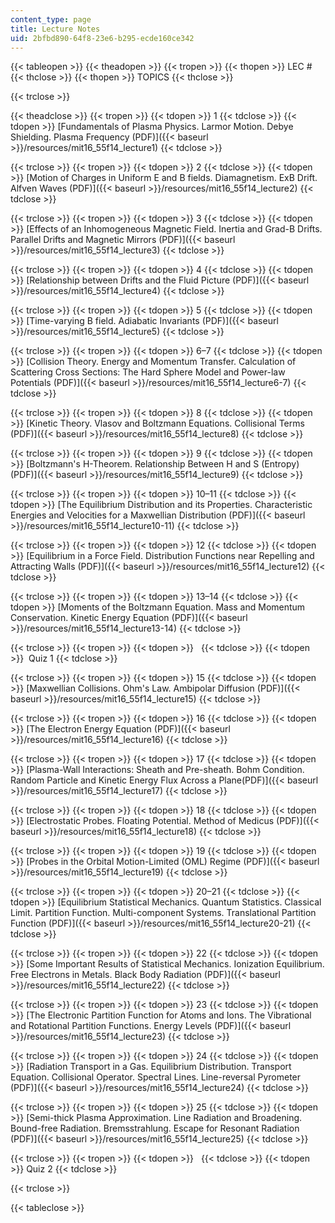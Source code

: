 ```yaml
---
content_type: page
title: Lecture Notes
uid: 2bfbd890-64f8-23e6-b295-ecde160ce342
---
```


{{< tableopen >}}
{{< theadopen >}}
{{< tropen >}}
{{< thopen >}}
LEC #
{{< thclose >}}
{{< thopen >}}
TOPICS
{{< thclose >}}

{{< trclose >}}

{{< theadclose >}}
{{< tropen >}}
{{< tdopen >}}
1
{{< tdclose >}}
{{< tdopen >}}
[Fundamentals of Plasma Physics. Larmor Motion. Debye Shielding. Plasma Frequency (PDF)]({{< baseurl >}}/resources/mit16_55f14_lecture1)
{{< tdclose >}}

{{< trclose >}}
{{< tropen >}}
{{< tdopen >}}
2
{{< tdclose >}}
{{< tdopen >}}
[Motion of Charges in Uniform E and B fields. Diamagnetism. ExB Drift. Alfven Waves (PDF)]({{< baseurl >}}/resources/mit16_55f14_lecture2)
{{< tdclose >}}

{{< trclose >}}
{{< tropen >}}
{{< tdopen >}}
3
{{< tdclose >}}
{{< tdopen >}}
[Effects of an Inhomogeneous Magnetic Field. Inertia and Grad-B Drifts. Parallel Drifts and Magnetic Mirrors (PDF)]({{< baseurl >}}/resources/mit16_55f14_lecture3)
{{< tdclose >}}

{{< trclose >}}
{{< tropen >}}
{{< tdopen >}}
4
{{< tdclose >}}
{{< tdopen >}}
[Relationship between Drifts and the Fluid Picture (PDF)]({{< baseurl >}}/resources/mit16_55f14_lecture4)
{{< tdclose >}}

{{< trclose >}}
{{< tropen >}}
{{< tdopen >}}
5
{{< tdclose >}}
{{< tdopen >}}
[Time-varying B field. Adiabatic Invariants (PDF)]({{< baseurl >}}/resources/mit16_55f14_lecture5)
{{< tdclose >}}

{{< trclose >}}
{{< tropen >}}
{{< tdopen >}}
6–7
{{< tdclose >}}
{{< tdopen >}}
[Collision Theory. Energy and Momentum Transfer. Calculation of Scattering Cross Sections: The Hard Sphere Model and Power-law Potentials (PDF)]({{< baseurl >}}/resources/mit16_55f14_lecture6-7)
{{< tdclose >}}

{{< trclose >}}
{{< tropen >}}
{{< tdopen >}}
8
{{< tdclose >}}
{{< tdopen >}}
[Kinetic Theory. Vlasov and Boltzmann Equations. Collisional Terms (PDF)]({{< baseurl >}}/resources/mit16_55f14_lecture8)
{{< tdclose >}}

{{< trclose >}}
{{< tropen >}}
{{< tdopen >}}
9
{{< tdclose >}}
{{< tdopen >}}
[Boltzmann's H-Theorem. Relationship Between H and S (Entropy) (PDF)]({{< baseurl >}}/resources/mit16_55f14_lecture9)
{{< tdclose >}}

{{< trclose >}}
{{< tropen >}}
{{< tdopen >}}
10–11
{{< tdclose >}}
{{< tdopen >}}
[The Equilibrium Distribution and its Properties. Characteristic Energies and Velocities for a Maxwellian Distribution (PDF)]({{< baseurl >}}/resources/mit16_55f14_lecture10-11)
{{< tdclose >}}

{{< trclose >}}
{{< tropen >}}
{{< tdopen >}}
12
{{< tdclose >}}
{{< tdopen >}}
[Equilibrium in a Force Field. Distribution Functions near Repelling and Attracting Walls (PDF)]({{< baseurl >}}/resources/mit16_55f14_lecture12)
{{< tdclose >}}

{{< trclose >}}
{{< tropen >}}
{{< tdopen >}}
13–14
{{< tdclose >}}
{{< tdopen >}}
[Moments of the Boltzmann Equation. Mass and Momentum Conservation. Kinetic Energy Equation (PDF)]({{< baseurl >}}/resources/mit16_55f14_lecture13-14)
{{< tdclose >}}

{{< trclose >}}
{{< tropen >}}
{{< tdopen >}}
 
{{< tdclose >}}
{{< tdopen >}}
 Quiz 1
{{< tdclose >}}

{{< trclose >}}
{{< tropen >}}
{{< tdopen >}}
15
{{< tdclose >}}
{{< tdopen >}}
[Maxwellian Collisions. Ohm's Law. Ambipolar Diffusion (PDF)]({{< baseurl >}}/resources/mit16_55f14_lecture15)
{{< tdclose >}}

{{< trclose >}}
{{< tropen >}}
{{< tdopen >}}
16
{{< tdclose >}}
{{< tdopen >}}
[The Electron Energy Equation (PDF)]({{< baseurl >}}/resources/mit16_55f14_lecture16)
{{< tdclose >}}

{{< trclose >}}
{{< tropen >}}
{{< tdopen >}}
17
{{< tdclose >}}
{{< tdopen >}}
[Plasma-Wall Interactions: Sheath and Pre-sheath. Bohm Condition. Random Particle and Kinetic Energy Flux Across a Plane(PDF)]({{< baseurl >}}/resources/mit16_55f14_lecture17)
{{< tdclose >}}

{{< trclose >}}
{{< tropen >}}
{{< tdopen >}}
18
{{< tdclose >}}
{{< tdopen >}}
[Electrostatic Probes. Floating Potential. Method of Medicus (PDF)]({{< baseurl >}}/resources/mit16_55f14_lecture18)
{{< tdclose >}}

{{< trclose >}}
{{< tropen >}}
{{< tdopen >}}
19
{{< tdclose >}}
{{< tdopen >}}
[Probes in the Orbital Motion-Limited (OML) Regime (PDF)]({{< baseurl >}}/resources/mit16_55f14_lecture19)
{{< tdclose >}}

{{< trclose >}}
{{< tropen >}}
{{< tdopen >}}
20–21
{{< tdclose >}}
{{< tdopen >}}
[Equilibrium Statistical Mechanics. Quantum Statistics. Classical Limit. Partition Function. Multi-component Systems. Translational Partition Function (PDF)]({{< baseurl >}}/resources/mit16_55f14_lecture20-21)
{{< tdclose >}}

{{< trclose >}}
{{< tropen >}}
{{< tdopen >}}
22
{{< tdclose >}}
{{< tdopen >}}
[Some Important Results of Statistical Mechanics. Ionization Equilibrium. Free Electrons in Metals. Black Body Radiation (PDF)]({{< baseurl >}}/resources/mit16_55f14_lecture22)
{{< tdclose >}}

{{< trclose >}}
{{< tropen >}}
{{< tdopen >}}
23
{{< tdclose >}}
{{< tdopen >}}
[The Electronic Partition Function for Atoms and Ions. The Vibrational and Rotational Partition Functions. Energy Levels (PDF)]({{< baseurl >}}/resources/mit16_55f14_lecture23)
{{< tdclose >}}

{{< trclose >}}
{{< tropen >}}
{{< tdopen >}}
24
{{< tdclose >}}
{{< tdopen >}}
[Radiation Transport in a Gas. Equilibrium Distribution. Transport Equation. Collisional Operator. Spectral Lines. Line-reversal Pyrometer (PDF)]({{< baseurl >}}/resources/mit16_55f14_lecture24)
{{< tdclose >}}

{{< trclose >}}
{{< tropen >}}
{{< tdopen >}}
25
{{< tdclose >}}
{{< tdopen >}}
[Semi-thick Plasma Approximation. Line Radiation and Broadening. Bound-free Radiation. Bremsstrahlung. Escape for Resonant Radiation (PDF)]({{< baseurl >}}/resources/mit16_55f14_lecture25)
{{< tdclose >}}

{{< trclose >}}
{{< tropen >}}
{{< tdopen >}}
 
{{< tdclose >}}
{{< tdopen >}}
Quiz 2
{{< tdclose >}}

{{< trclose >}}

{{< tableclose >}}
